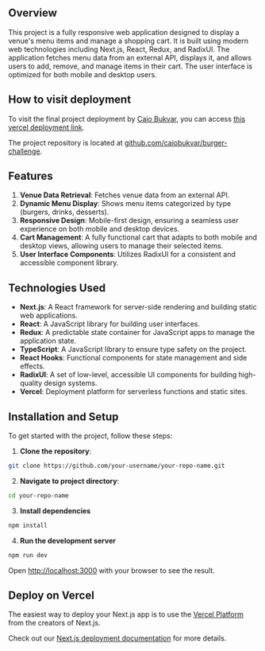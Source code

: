 ## Overview

This project is a fully responsive web application designed to display a venue's menu items and manage a shopping cart. It is built using modern web technologies including Next.js, React, Redux, and RadixUI. The application fetches menu data from an external API, displays it, and allows users to add, remove, and manage items in their cart. The user interface is optimized for both mobile and desktop users.

## How to visit deployment

To visit the final project deployment by [Caio Bukvar](http://github.com/caiobukvar), you can access [this vercel deployment link](https://burger-challenge.vercel.app/).

The project repository is located at [github.com/caiobukvar/burger-challenge](https://github.com/caiobukvar/burger-challenge).

## Features

1. **Venue Data Retrieval**: Fetches venue data from an external API.
2. **Dynamic Menu Display**: Shows menu items categorized by type (burgers, drinks, desserts).
3. **Responsive Design**: Mobile-first design, ensuring a seamless user experience on both mobile and desktop devices.
4. **Cart Management**: A fully functional cart that adapts to both mobile and desktop views, allowing users to manage their selected items.
5. **User Interface Components**: Utilizes RadixUI for a consistent and accessible component library.

## Technologies Used

- **Next.js**: A React framework for server-side rendering and building static web applications.
- **React**: A JavaScript library for building user interfaces.
- **Redux**: A predictable state container for JavaScript apps to manage the application state.
- **TypeScript**: A JavaScript library to ensure type safety on the project.
- **React Hooks**: Functional components for state management and side effects.
- **RadixUI**: A set of low-level, accessible UI components for building high-quality design systems.
- **Vercel**: Deployment platform for serverless functions and static sites.

## Installation and Setup

To get started with the project, follow these steps:

1. **Clone the repository**:

```bash
git clone https://github.com/your-username/your-repo-name.git
```

2. **Navigate to project directory**:

```bash
cd your-repo-name
```

3. **Install dependencies**

```bash
npm install
```

4. **Run the development server**

```bash
npm run dev
```

Open [http://localhost:3000](http://localhost:3000) with your browser to see the result.

## Deploy on Vercel

The easiest way to deploy your Next.js app is to use the [Vercel Platform](https://vercel.com/new?utm_medium=default-template&filter=next.js&utm_source=create-next-app&utm_campaign=create-next-app-readme) from the creators of Next.js.

Check out our [Next.js deployment documentation](https://nextjs.org/docs/deployment) for more details.
